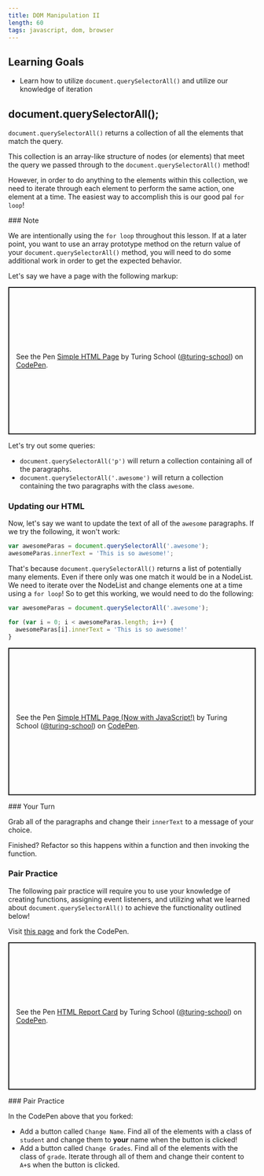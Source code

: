 ```yaml
---
title: DOM Manipulation II
length: 60
tags: javascript, dom, browser
---
```


## Learning Goals

* Learn how to utilize `document.querySelectorAll()` and utilize our knowledge of iteration

## document.querySelectorAll();

 `document.querySelectorAll()` returns a collection of all the elements that match the query.

This collection is an array-like structure of nodes (or elements) that meet the query we passed through to the `document.querySelectorAll()` method!

However, in order to do anything to the elements within this collection, we need to iterate through each element to perform the same action, one element at a time. The easiest way to accomplish this is our good pal `for loop`!

<section class="note">
### Note

We are intentionally using the `for loop` throughout this lesson. If at a later point, you want to use an array prototype method on the return value of your `document.querySelectorAll()` method, you will need to do some additional work in order to get the expected behavior.
</section>

Let's say we have a page with the following markup:

<p class="codepen" data-height="300" data-theme-id="37918" data-default-tab="html,result" data-user="turing-school" data-slug-hash="KKKMeVx" style="height: 300px; box-sizing: border-box; display: flex; align-items: center; justify-content: center; border: 2px solid; margin: 1em 0; padding: 1em;" data-pen-title="Simple HTML Page">
  <span>See the Pen <a href="https://codepen.io/turing-school/pen/KKKMeVx">
  Simple HTML Page</a> by Turing School (<a href="https://codepen.io/turing-school">@turing-school</a>)
  on <a href="https://codepen.io">CodePen</a>.</span>
</p>
<script async src="https://static.codepen.io/assets/embed/ei.js"></script>

Let's try out some queries:

* `document.querySelectorAll('p')` will return a collection containing all of the paragraphs.
* `document.querySelectorAll('.awesome')` will return a collection containing the two paragraphs with the class `awesome`.

### Updating our HTML

Now, let's say we want to update the text of all of the `awesome` paragraphs. If we try the following, it won't work:

```js
var awesomeParas = document.querySelectorAll('.awesome');
awesomeParas.innerText = 'This is so awesome!';
```

That's because `document.querySelectorAll()` returns a list of potentially many elements. Even if there only was one match it would be in a NodeList. We need to iterate over the NodeList and change elements one at a time using a `for loop`! So to get this working, we would need to do the following:

```js
var awesomeParas = document.querySelectorAll('.awesome');

for (var i = 0; i < awesomeParas.length; i++) {
  awesomeParas[i].innerText = 'This is so awesome!'
}
```

<p class="codepen" data-height="300" data-theme-id="37918" data-default-tab="html,result" data-user="turing-school" data-slug-hash="ExxyRPq" style="height: 300px; box-sizing: border-box; display: flex; align-items: center; justify-content: center; border: 2px solid; margin: 1em 0; padding: 1em;" data-pen-title="Simple HTML Page (Now with JavaScript!)">
  <span>See the Pen <a href="https://codepen.io/turing-school/pen/ExxyRPq">
  Simple HTML Page (Now with JavaScript!)</a> by Turing School (<a href="https://codepen.io/turing-school">@turing-school</a>)
  on <a href="https://codepen.io">CodePen</a>.</span>
</p>
<script async src="https://static.codepen.io/assets/embed/ei.js"></script>

<section class="call-to-action">
### Your Turn

Grab all of the paragraphs and change their `innerText` to a message of your choice.

Finished? Refactor so this happens within a function and then invoking the function.
</section>

### Pair Practice

The following pair practice will require you to use your knowledge of creating functions, assigning event listeners, and utilizing what we learned about `document.querySelectorAll()` to achieve the functionality outlined below!

Visit <a href="https://codepen.io/eric_turing/pen/QWLNaVE" target="blank">this page</a> and fork the CodePen.

<p class="codepen" data-height="300" data-theme-id="37918" data-default-tab="html,result" data-user="turing-school" data-slug-hash="vYYKrGy" style="height: 300px; box-sizing: border-box; display: flex; align-items: center; justify-content: center; border: 2px solid; margin: 1em 0; padding: 1em;" data-pen-title="HTML Report Card">
  <span>See the Pen <a href="https://codepen.io/turing-school/pen/vYYKrGy">
  HTML Report Card</a> by Turing School (<a href="https://codepen.io/turing-school">@turing-school</a>)
  on <a href="https://codepen.io">CodePen</a>.</span>
</p>
<script async src="https://static.codepen.io/assets/embed/ei.js"></script>

<section class="call-to-action">
### Pair Practice

In the CodePen above that you forked:

* Add a button called `Change Name`. Find all of the elements with a class of `student` and change them to **your** name when the button is clicked!
* Add a button called `Change Grades`. Find all of the elements with the class of `grade`. Iterate through all of them and change their content to `A+`s when the button is clicked.
</section>

